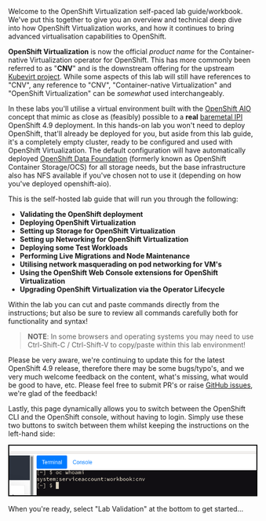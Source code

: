 Welcome to the OpenShift Virtualization self-paced lab guide/workbook. We've put this together to give you an overview and technical deep dive into how OpenShift Virtualization works, and how it continues to bring advanced virtualisation capabilities to OpenShift.

**OpenShift Virtualization** is now the official *product name* for the Container-native Virtualization operator for OpenShift. This has more commonly been referred to as "**CNV**" and is the downstream offering for the upstream [Kubevirt project](https://kubevirt.io/). While some aspects of this lab will still have references to "CNV", any reference to "CNV", "Container-native Virtualization" and "OpenShift Virtualization" can be *somewhat* used interchangeably.

In these labs you'll utilise a virtual environment built with the [OpenShift AIO](https://github.com/RHFieldProductManagement/openshift-aio) concept that mimic as close as (feasibly) possible to a **real** [baremetal IPI](https://metal3.io/) OpenShift 4.9 deployment. In this hands-on lab you won't need to deploy OpenShift, that'll already be deployed for you, but aside from this lab guide, it's a completely empty cluster, ready to be configured and used with OpenShift Virtualization. The default configuration will have automatically deployed [OpenShift Data Foundation](https://www.redhat.com/en/technologies/cloud-computing/openshift-data-foundation) (formerly known as OpenShift Container Storage/OCS) for all storage needs, but the base infrastructure also has NFS available if you've chosen not to use it (depending on how you've deployed openshift-aio).

This is the self-hosted lab guide that will run you through the following:

* **Validating the OpenShift deployment**
* **Deploying OpenShift Virtualization**
* **Setting up Storage for OpenShift Virtualization**
* **Setting up Networking for OpenShift Virtualization**
* **Deploying some Test Workloads**
* **Performing Live Migrations and Node Maintenance**
* **Utilising network masquerading on pod networking for VM's**
* **Using the OpenShift Web Console extensions for OpenShift Virtualization**
* **Upgrading OpenShift Virtualization via the Operator Lifecycle**

Within the lab you can cut and paste commands directly from the instructions; but also be sure to review all commands carefully both for functionality and syntax!

> **NOTE**: In some browsers and operating systems you may need to use Ctrl-Shift-C / Ctrl-Shift-V to copy/paste within this lab environment!

Please be very aware, we're continuing to update this for the latest OpenShift 4.9 release, therefore there may be some bugs/typo's, and we very much welcome feedback on the content, what's missing, what would be good to have, etc. Please feel free to submit PR's or raise [GitHub issues](https://github.com/RHFieldProductManagement/openshift-aio/issues/new), we're glad of the feedback!

Lastly, this page dynamically allows you to switch between the OpenShift CLI and the OpenShift console, without having to login. Simply use these two buttons to switch between them whilst keeping the instructions on the left-hand side:

<img src="img/terminal-window.png" style="border:2px solid black"/>

When you're ready, select "Lab Validation" at the bottom to get started...

